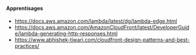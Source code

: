 #### Apprentisages
- https://docs.aws.amazon.com/lambda/latest/dg/lambda-edge.html
- https://docs.aws.amazon.com/AmazonCloudFront/latest/DeveloperGuide/lambda-generating-http-responses.html
- https://www.abhishek-tiwari.com/cloudfront-design-patterns-and-best-practices/